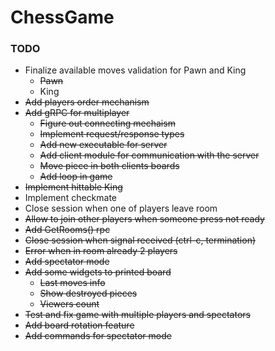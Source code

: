 # ChessGame
### TODO
- Finalize available moves validation for Pawn and King
  - ~~Pawn~~
  - King
- ~~Add players order mechanism~~
- ~~Add gRPC for multiplayer~~
  - ~~Figure out connecting mechaism~~
  - ~~Implement request/response types~~
  - ~~Add new executable for server~~
  - ~~Add client module for communication with the server~~
  - ~~Move piece in both clients boards~~
  - ~~Add loop in game~~
- ~~Implement hittable King~~
- Implement checkmate
- Close session when one of players leave room
- ~~Allow to join other players when someone press not ready~~
- ~~Add GetRooms() rpc~~
- ~~Close session when signal received (ctrl-c, termination)~~
- ~~Error when in room already 2 players~~
- ~~Add spectator mode~~
- ~~Add some widgets to printed board~~
  - ~~Last moves info~~
  - ~~Show destroyed pieces~~
  - ~~Viewers count~~
- ~~Test and fix game with multiple players and spectators~~
- ~~Add board rotation feature~~
- ~~Add commands for spectator mode~~
